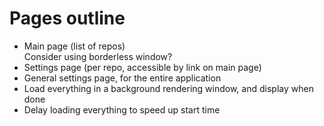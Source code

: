 # Pages outline

* Main page (list of repos) <br>
    Consider using borderless window?
* Settings page (per repo, accessible by link on main page)
* General settings page, for the entire application
* Load everything in a background rendering window, and display when done
* Delay loading everything to speed up start time
